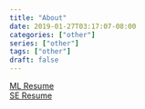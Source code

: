 ```yaml
---
title: "About"
date: 2019-01-27T03:17:07-08:00
categories: ["other"]
series: ["other"]
tags: ["other"]
draft: false
---
```


[ML Resume](/resume/Zeng,Keith-resume-ML.pdf)\
[SE Resume](/resume/Zeng,Keith-resume-SE.pdf)